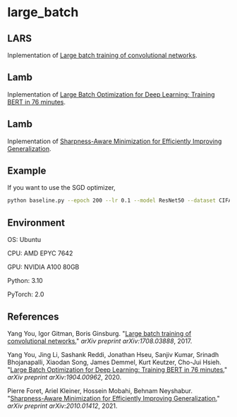 # large_batch

## LARS

Inplementation of [Large batch training of convolutional networks](https://arxiv.org/abs/1708.03888).

## Lamb

Inplementation of [Large Batch Optimization for Deep Learning: Training BERT in 76 minutes](https://arxiv.org/abs/1904.00962).

## Lamb

Inplementation of [Sharpness-Aware Minimization for Efficiently Improving Generalization](https://arxiv.org/abs/2010.01412).

## Example

If you want to use the SGD optimizer,
```bash
python baseline.py --epoch 200 --lr 0.1 --model ResNet50 --dataset CIFAR100 --optimizer SGD
```

## Environment

OS: Ubuntu

CPU: AMD EPYC 7642

GPU: NVIDIA A100 80GB

Python: 3.10

PyTorch: 2.0

## References

Yang You, Igor Gitman, Boris Ginsburg. "[Large batch training of convolutional networks.](https://arxiv.org/abs/1708.03888)" *arXiv preprint arXiv:1708.03888*, 2017.

Yang You, Jing Li, Sashank Reddi, Jonathan Hseu, Sanjiv Kumar, Srinadh Bhojanapalli, Xiaodan Song, James Demmel, Kurt Keutzer, Cho-Jui Hsieh. "[Large Batch Optimization for Deep Learning: Training BERT in 76 minutes.](https://arxiv.org/abs/1904.00962)" *arXiv preprint arXiv:1904.00962*, 2020.

Pierre Foret, Ariel Kleiner, Hossein Mobahi, Behnam Neyshabur. "[Sharpness-Aware Minimization for Efficiently Improving Generalization.](https://arxiv.org/abs/2010.01412)" *arXiv preprint arXiv:2010.01412*, 2021.